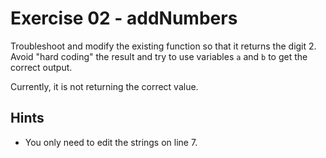  # Exercise 02 - addNumbers

Troubleshoot and modify the existing function so that it returns the digit 2. Avoid "hard coding" the result and try to use variables `a` and `b` to get the correct output.

Currently, it is not returning the correct value.

## Hints

- You only need to edit the strings on line 7.
